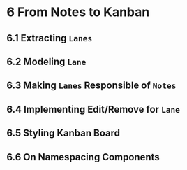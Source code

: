 # 6 From Notes to Kanban

## 6.1 Extracting `Lanes`

## 6.2 Modeling `Lane`

## 6.3 Making `Lanes` Responsible of `Notes`

## 6.4 Implementing Edit/Remove for `Lane`

## 6.5 Styling Kanban Board

## 6.6 On Namespacing Components
